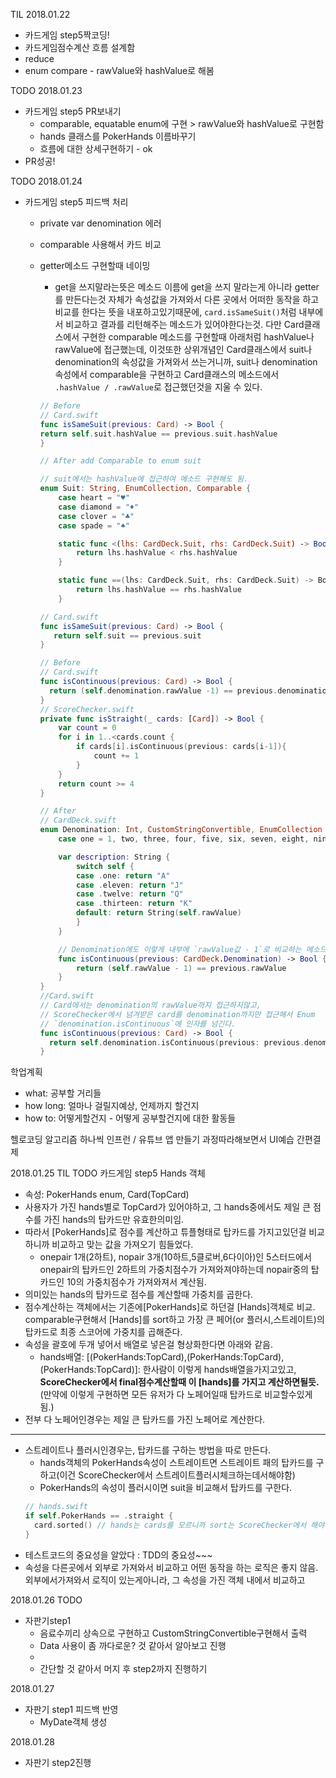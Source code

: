 TIL
2018.01.22
- 카드게임 step5짝코딩!
- 카드게임점수계산 흐름 설계함
- reduce
- enum compare - rawValue와 hashValue로 해봄


TODO
2018.01.23
- 카드게임 step5 PR보내기
  - comparable, equatable enum에 구현 > rawValue와 hashValue로 구현함
  - hands 클래스를 PokerHands 이름바꾸기
  - 흐름에 대한 상세구현하기 - ok
- PR성공!

TODO
2018.01.24
- 카드게임 step5 피드백 처리
  - private var denomination 에러
  - comparable 사용해서 카드 비교
  - getter메소드 구현할때 네이밍
    - get을 쓰지말라는뜻은 메소드 이름에 get을 쓰지 말라는게 아니라 getter를 만든다는것 자체가 속성값을 가져와서 다른 곳에서 어떠한 동작을 하고 비교를 한다는 뜻을 내포하고있기때문에, `card.isSameSuit()`처럼 내부에서 비교하고 결과를 리턴해주는 메소드가 있어야한다는것. 다만 Card클래스에서 구현한 comparable 메소드를 구현할때 아래처럼 hashValue나 rawValue에 접근했는데, 이것또한 상위개념인 Card클래스에서 suit나 denomination의 속성값을 가져와서 쓰는거니까, suit나 denomination속성에서 comparable을 구현하고 Card클래스의 메소드에서 `.hashValue / .rawValue`로 접근했던것을 지울 수 있다.
    ```Swift
    // Before
    // Card.swift
    func isSameSuit(previous: Card) -> Bool {
    return self.suit.hashValue == previous.suit.hashValue
    }

    // After add Comparable to enum suit

    // suit에서는 hashValue에 접근하여 메소드 구현해도 됨.
    enum Suit: String, EnumCollection, Comparable {
        case heart = "♥️"
        case diamond = "♦️"
        case clover = "♣️"
        case spade = "♠️"

        static func <(lhs: CardDeck.Suit, rhs: CardDeck.Suit) -> Bool {
            return lhs.hashValue < rhs.hashValue
        }

        static func ==(lhs: CardDeck.Suit, rhs: CardDeck.Suit) -> Bool {
            return lhs.hashValue == rhs.hashValue
        }

    // Card.swift
    func isSameSuit(previous: Card) -> Bool {
       return self.suit == previous.suit
    }
    ```

    ```swift
    // Before
    // Card.swift
    func isContinuous(previous: Card) -> Bool {
      return (self.denomination.rawValue -1) == previous.denomination.rawValue
    }
    // ScoreChecker.swift
    private func isStraight(_ cards: [Card]) -> Bool {
        var count = 0
        for i in 1..<cards.count {
            if cards[i].isContinuous(previous: cards[i-1]){
                count += 1
            }
        }
        return count >= 4
    }

    // After
    // CardDeck.swift
    enum Denomination: Int, CustomStringConvertible, EnumCollection {
        case one = 1, two, three, four, five, six, seven, eight, nine, ten, eleven, twelve, thirteen

        var description: String {
            switch self {
            case .one: return "A"
            case .eleven: return "J"
            case .twelve: return "Q"
            case .thirteen: return "K"
            default: return String(self.rawValue)
            }
        }

        // Denomination에도 이렇게 내부에 `rawValue값 - 1`로 비교하는 메소드를 만들고
        func isContinuous(previous: CardDeck.Denomination) -> Bool {
            return (self.rawValue - 1) == previous.rawValue
        }
    }
    //Card.swift
    // Card에서는 denomination의 rawValue까지 접근하지않고,
    // ScoreChecker에서 넘겨받은 card를 denomination까지만 접근해서 Enum
    // `denomination.isContinuous`에 인자를 넘긴다.  
    func isContinuous(previous: Card) -> Bool {
      return self.denomination.isContinuous(previous: previous.denomination)
    }

    ```
학업계획
- what: 공부할 거리들
- how long: 얼마나 걸릴지예상, 언제까지 할건지
- how to: 어떻게할건지 - 어떻게 공부할건지에 대한 활동들

헬로코딩 알고리즘 하나씩
인프런 / 유튜브 앱 만들기 과정따라해보면서 UI예습
간편결제

2018.01.25 TIL
TODO 카드게임 step5
Hands 객체
- 속성: PokerHands enum, Card(TopCard)
- 사용자가 가진 hands별로 TopCard가 있어야하고, 그 hands중에서도 제일 큰 점수를 가진 hands의 탑카드만 유효한의미임.
- 따라서 [PokerHands]로 점수를 계산하고 튜플형태로 탑카드를 가지고있던걸 비교하니까 비교하고 맞는 값을 가져오기 힘들었다.
  - onepair 1개(2하트), nopair 3개(10하트,5클로버,6다이아)인 5스터드에서 onepair의 탑카드인 2하트의 가중치점수가 가져와져야하는데 nopair중의 탑카드인 10의 가중치점수가 가져와져서 계산됨.
- 의미있는 hands의 탑카드로 점수를 계산할때 가중치를 곱한다.
- 점수계산하는 객체에서는 기존에[PokerHands]로 하던걸 [Hands]객체로 비교. comparable구현해서 [Hands]를 sort하고 가장 큰 페어(or 플러시,스트레이트)의 탑카드로 최종 스코어에 가중치를 곱해준다.
- 속성을 괄호에 두개 넣어서 배열로 넣은걸 형상화한다면 아래와 같음.
  - hands배열: [(PokerHands:TopCard),(PokerHands:TopCard),(PokerHands:TopCard)]: 한사람이 이렇게 hands배열을가지고있고, **ScoreChecker에서 final점수계산할때 이 [hands]를 가지고 계산하면될듯.**
(만약에 이렇게 구현하면 모든 유저가 다 노페어일때 탑카드로 비교할수있게됨.)
- 전부 다 노페어인경우는 제일 큰 탑카드를 가진 노페어로 계산한다.
***
- 스트레이트나 플러시인경우는, 탑카드를 구하는 방법을 따로 만든다.
  - hands객체의 PokerHands속성이 스트레이트면 스트레이트 패의 탑카드를 구하고(이건 ScoreChecker에서 스트레이트플러시체크하는데서해야함)
  - PokerHands의 속성이 플러시이면 suit을 비교해서 탑카드를 구한다.
  ```swift
  // hands.swift
  if self.PokerHands == .straight {
    card.sorted() // hands는 cards를 모르니까 sort는 ScoreChecker에서 해야할지도모르겠다......................
  }
  ```
- 테스트코드의 중요성을 알았다 : TDD의 중요성~~~
- 속성을 다른곳에서 외부로 가져와서 비교하고 어떤 동작을 하는 로직은 좋지 않음. 외부에서가져와서 로직이 있는게아니라, 그 속성을 가진 객체 내에서 비교하고  

2018.01.26
TODO
- 자판기step1
  - 음료수끼리 상속으로 구현하고 CustomStringConvertible구현해서 출력
  - Data 사용이 좀 까다로운? 것 같아서 알아보고 진행
  -
  - 간단할 것 같아서 머지 후 step2까지 진행하기

2018.01.27
- 자판기 step1 피드백 반영
  - MyDate객체 생성

2018.01.28
- 자판기 step2진행
